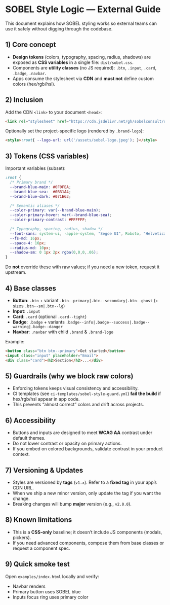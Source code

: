 # SOBEL Style Logic — External Guide

This document explains how SOBEL styling works so external teams can use it safely without digging through the codebase.

## 1) Core concept
- **Design tokens** (colors, typography, spacing, radius, shadows) are exposed as **CSS variables** in a single file: `dist/sobel.css`.
- Components are **utility classes** (no JS required): `.btn`, `.input`, `.card`, `.badge`, `.navbar`.
- Apps consume the stylesheet via **CDN** and **must not** define custom colors (hex/rgb/hsl).

## 2) Inclusion
Add the CDN `<link>` to your document `<head>`:
```html
<link rel="stylesheet" href="https://cdn.jsdelivr.net/gh/sobelconsult/sobel-design@v1.0.0/dist/sobel.css">
```
Optionally set the project-specific logo (rendered by `.brand-logo`):
```html
<style>:root{ --logo-url: url('/assets/sobel-logo.jpeg'); }</style>
```

## 3) Tokens (CSS variables)
Important variables (subset):
```css
:root {
  /* Primary brand */
  --brand-blue-main: #0F0FEA;
  --brand-blue-sea:  #0B31A4;
  --brand-blue-dark: #071E63;

  /* Semantic aliases */
  --color-primary: var(--brand-blue-main);
  --color-primary-hover: var(--brand-blue-sea);
  --color-primary-contrast: #FFFFFF;

  /* Typography, spacing, radius, shadow */
  --font-sans: system-ui, -apple-system, "Segoe UI", Roboto, "Helvetica Neue", Arial, "Noto Sans";
  --fs-md: 16px;
  --space-4: 16px;
  --radius-md: 10px;
  --shadow-sm: 0 1px 2px rgba(0,0,0,.06);
}
```
Do **not** override these with raw values; if you need a new token, request it upstream.

## 4) Base classes
- **Button**: `.btn` + variant `.btn--primary|.btn--secondary|.btn--ghost` (+ sizes `.btn--sm|.btn--lg`)
- **Input**: `.input`
- **Card**: `.card` (optional `.card--tight`)
- **Badge**: `.badge` + variants `.badge--info|.badge--success|.badge--warning|.badge--danger`
- **Navbar**: `.navbar` with child `.brand` & `.brand-logo`

Example:
```html
<button class="btn btn--primary">Get started</button>
<input class="input" placeholder="Email">
<div class="card"><h2>Section</h2>...</div>
```

## 5) Guardrails (why we block raw colors)
- Enforcing tokens keeps visual consistency and accessibility.
- CI templates (see `ci-templates/sobel-style-guard.yml`) **fail the build** if hex/rgb/hsl appear in app code.
- This prevents “almost correct” colors and drift across projects.

## 6) Accessibility
- Buttons and inputs are designed to meet **WCAG AA** contrast under default themes.
- Do not lower contrast or opacity on primary actions.
- If you embed on colored backgrounds, validate contrast in your product context.

## 7) Versioning & Updates
- Styles are versioned by **tags** (`v1.x`). Refer to a **fixed tag** in your app’s CDN URL.
- When we ship a new minor version, only update the tag if you want the change.
- Breaking changes will bump **major** version (e.g., `v2.0.0`).

## 8) Known limitations
- This is a **CSS-only** baseline; it doesn’t include JS components (modals, pickers).
- If you need advanced components, compose them from base classes or request a component spec.

## 9) Quick smoke test
Open `examples/index.html` locally and verify:
- Navbar renders
- Primary button uses SOBEL blue
- Inputs focus ring uses primary color
